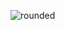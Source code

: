![rounded](https://capsule-render.vercel.app/api?type=rounded&color=timeAuto&text=Hi%20there%20👋&fontAlignY=50&fontSize=40&height=200&stroke=000000&strokeWidth=2)
